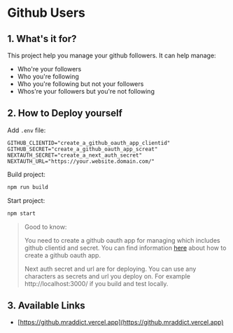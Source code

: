 # Github Users

## 1. What's it for?

This project help you manage your github followers. It can help manage:

- Who're your followers
- Who you're following
- Who you're following but not your followers
- Whos're your followers but you're not following

## 2. How to Deploy yourself

Add `.env` file:

```env
GITHUB_CLIENTID="create_a_github_oauth_app_clientid"
GITHUB_SECRET="create_a_github_oauth_app_screat"
NEXTAUTH_SECRET="create_a_next_auth_secret"
NEXTAUTH_URL="https://your.website.domain.com/"
```

Build project:

```bash
npm run build
```

Start project:

```bash
npm start
```

> Good to know:
>
> You need to create a github oauth app for managing which includes github clientid and secret. You can find information [here](https://docs.github.com/apps/building-oauth-apps/creating-an-oauth-app) about how to create a github oauth app.
>
> Next auth secret and url are for deploying. You can use any characters as secrets and url you deploy on. For example http://localhost:3000/ if you build and test locally.

## 3. Available Links

- [https://github.mraddict.vercel.app](https://github.mraddict.vercel.app)
